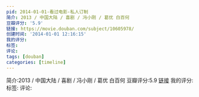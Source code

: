 ```yaml
---
pid: 2014-01-01-看过电影-私人订制
简介: 2013 / 中国大陆 / 喜剧 / 冯小刚 / 葛优 白百何
豆瓣评分: '5.9'
链接: https://movie.douban.com/subject/10605978/
创建时间: '2014-01-01 12:16:15'
我的评分:
标签:
评论:
tags: [douban]
categories: [timeline]
---
```

简介:2013 / 中国大陆 / 喜剧 / 冯小刚 / 葛优 白百何
豆瓣评分:5.9
[链接](https://movie.douban.com/subject/10605978/)
我的评分:
标签:
评论:
